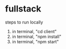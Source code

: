 # fullstack

steps to run locally

1) in terminal, "cd client"
2) in terminal, "npm install"
3) in terminal, "npm start"
